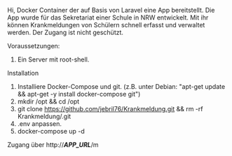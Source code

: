 Hi, 
Docker Container der auf Basis von Laravel eine App bereitstellt.
Die App wurde für das Sekretariat einer Schule in NRW entwickelt.
Mit ihr können Krankmeldungen von Schülern schnell erfasst und verwaltet werden.
Der Zugang ist nicht geschützt.

Voraussetzungen:
1. Ein Server mit root-shell.

Installation
1. Installiere Docker-Compose und git. (z.B. unter Debian: "apt-get update && apt-get -y install docker-compose git")
1. mkdir /opt && cd /opt
1. git clone https://github.com/jebril76/Krankmeldung.git && rm -rf Krankmeldung/.git
2. .env anpassen.
3. docker-compose up -d

Zugang über http://***APP_URL***/m

